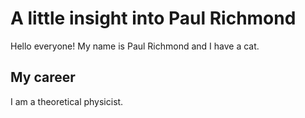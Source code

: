 # A little insight into Paul Richmond
Hello everyone! My name is Paul Richmond and I have a cat.
## My career
I am a theoretical physicist.
